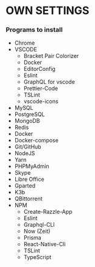 # OWN SETTINGS

### Programs to install

- Chrome
- VSCODE
	- Bracket Pair Colorizer
  	- Docker
  	- EditorConfig
  	- Eslint
  	- GraphQL for vscode
  	- Prettier-Code
  	- TSLint
  	- vscode-icons
- MySQL
- PostgreSQL
- MongoDB
- Redis
- Docker
- Docker-compose
- Git/GitHub
- NodeJS
- Yarn
- PHPMyAdmin
- Skype
- Libre Office
- Gparted
- K3b
- QBittorrent
- NPM
	- Create-Razzle-App
	- Eslint
	- Graphql-CLI
	- Now (Zeit)
	- Prisma
	- React-Native-Cli
	- TSLint
	- TypeScript
